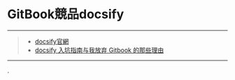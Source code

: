 # GitBook競品docsify

****

> *  [docsify官網](https://docsify.js.org/)
> *  [docsify 入坑指南与我放弃 Gitbook 的那些理由](https://zhuanlan.zhihu.com/p/70219397)

****
.
